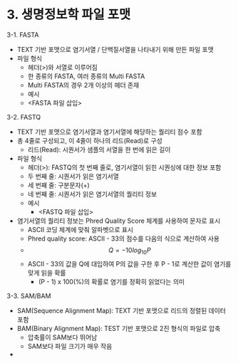 # 3. 생명정보학 파일 포맷
3-1. FASTA
 - TEXT 기반 포맷으로 염기서열 / 단백질서열을 나타내기 위해 만든 파일 포맷
 - 파일 형식
   - 헤더(>)와 서열로 이루어짐
   - 한 종류의 FASTA, 여러 종류의 Multi FASTA
   - Multi FASTA의 경우 2개 이상의 헤더 존재
   - 예시
   - <FASTA 파일 삽입>

3-2. FASTQ
 - TEXT 기반 포맷으로 염기서열과 염기서열에 해당하는 퀄리티 점수 포함
 - 총 4줄로 구성되고, 이 4줄이 하나의 리드(Read)로 구성
   - 리드(Read): 시퀀서가 샘플의 서열을 한 번에 읽은 길이
 - 파일 형식
   - 헤더(>): FASTQ의 첫 번째 줄로, 염기서열이 읽힌 시퀀싱에 대한 정보 포함
   - 두 번째 줄: 시퀀서가 읽은 염기서열
   - 세 번째 줄: 구분문자(+)
   - 네 번째 줄: 시퀀서가 읽은 염기서열의 퀄리티 정보
   - 예시
     - <FASTQ 파일 삽입>
 - 염기서열의 퀄리티 정보는 Phred Quality Score 체계를 사용하여 문자로 표시
   - ASCII 코딩 체계에 맞춰 알파벳으로 표시
   - Phred quality score: ASCII - 33의 점수를 다음의 식으로 계산하여 사용 
   - $$Q = -10log_{10}P$$
   - ASCII - 33의 값을 Q에 대입하여 P의 값을 구한 후 P - 1로 계산한 값이 염기를 맞게 읽을 확률
     - (P - 1) x 100(%)의 확률로 염기를 정확히 읽었다는 의미

3-3. SAM/BAM
 - SAM(Sequence Alignment Map): TEXT 기반 포맷으로 리드의 정렬된 데이터 포함
 - BAM(Binary Alignment Map): TEST 기반 포맷으로 2진 형식의 파일로 압축
   - 압축률이 SAM보다 뛰어남
   - SAM보다 파일 크기가 매우 작음
 - 